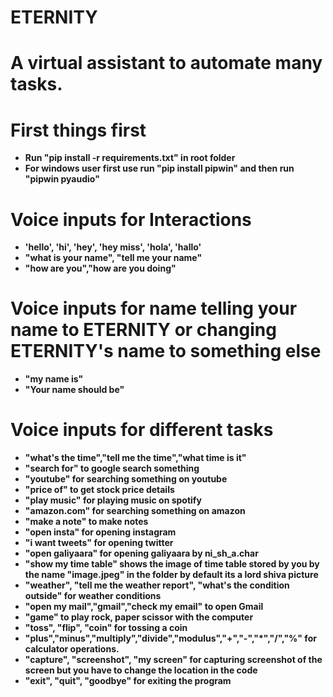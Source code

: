 # ETERNITY
# A virtual assistant to automate many tasks.

# First things first
* **Run "pip install -r requirements.txt" in root folder**
* **For windows user first use run "pip install pipwin" and then run "pipwin pyaudio"**

# Voice inputs for Interactions

* **'hello', 'hi', 'hey', 'hey miss', 'hola', 'hallo'**
* **"what is your name", "tell me your name"**
* **"how are you","how are you doing"**

# Voice inputs for name telling your name to ETERNITY or changing ETERNITY's name to something else

* **"my name is"**
* **"Your name should be"**

# Voice inputs for different tasks

* **"what's the time","tell me the time","what time is it"**
* **"search for" to google search something**
* **"youtube" for searching something on youtube**
* **"price of" to get stock price details**
* **"play music" for playing music on spotify**
* **"amazon.com" for searching something on amazon**
* **"make a note" to make notes**
* **"open insta" for opening instagram**
* **"i want tweets" for opening twitter**
* **"open galiyaara" for opening galiyaara by ni_sh_a.char**
* **"show my time table" shows the image of time table stored by you by the name "image.jpeg" in the folder by default its a lord shiva picture**
* **"weather", "tell me the weather report", "what's the condition outside" for weather conditions**
* **"open my mail","gmail","check my email" to open Gmail**
* **"game" to play rock, paper scissor with the computer**
* **"toss", "flip", "coin" for tossing a coin**
* **"plus","minus","multiply","divide","modulus","+","-","*","/","%" for calculator operations.**
* **"capture", "screenshot", "my screen" for capturing screenshot of the screen but you have to change the location in the code**
* **"exit", "quit", "goodbye" for exiting the program**
